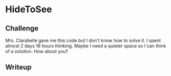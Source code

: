 # **HideToSee**
## **Challenge**
Mrs. Clarabelle gave me this code but I don't know how to solve it. I spent almost 2 days 16 hours thinking. Maybe I need a quieter space so I can think of a solution. How about you?


## **Writeup**
